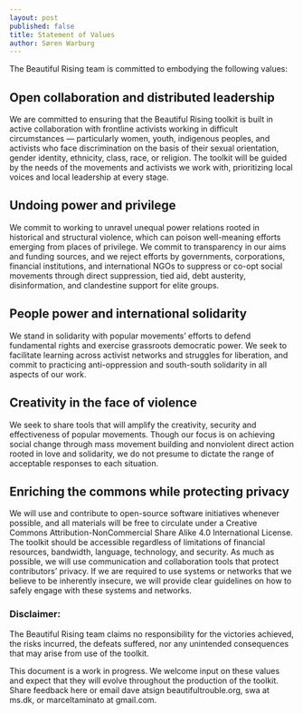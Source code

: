```yaml
---
layout: post
published: false
title: Statement of Values
author: Søren Warburg
---
```


The Beautiful Rising team is committed to embodying the following values:

## Open collaboration and distributed leadership
We are committed to ensuring that the Beautiful Rising toolkit is built in active collaboration with frontline activists working in difficult circumstances — particularly women, youth, indigenous peoples, and activists who face discrimination on the basis of their sexual orientation, gender identity, ethnicity, class, race, or religion. The toolkit will be guided by the needs of the movements and activists we work with, prioritizing local voices and local leadership at every stage. 

## Undoing power and privilege
We commit to working to unravel unequal power relations rooted in historical and structural violence, which can poison well-meaning efforts emerging from places of privilege. We commit to transparency in our aims and funding sources, and we reject efforts by governments, corporations, financial institutions, and international NGOs to suppress or co-opt social movements through direct suppression, tied aid, debt austerity, disinformation, and clandestine support for elite groups.

## People power and international solidarity
We stand in solidarity with popular movements’ efforts to defend fundamental rights and exercise grassroots democratic power. We seek to facilitate learning across activist networks and struggles for liberation, and commit to practicing anti-oppression and south-south solidarity in all aspects of our work.

## Creativity in the face of violence
We seek to share tools that will amplify the creativity, security and effectiveness of popular movements. Though our focus is on achieving social change through mass movement building and nonviolent direct action rooted in love and solidarity, we do not presume to dictate the range of acceptable responses to each situation.

## Enriching the commons while protecting privacy
We will use and contribute to open-source software initiatives whenever possible, and all materials will be free to circulate under a Creative Commons Attribution-NonCommercial Share Alike 4.0 International License. The toolkit should be accessible regardless of limitations of financial resources, bandwidth, language, technology, and security. As much as possible, we will use communication and collaboration tools that protect contributors’ privacy. If we are required to use systems or networks that we believe to be inherently insecure, we will provide clear guidelines on how to safely engage with these systems and networks.

### Disclaimer:
The Beautiful Rising team claims no responsibility for the victories achieved, the risks incurred, the defeats suffered, nor any unintended consequences that may arise from use of the toolkit.

This document is a work in progress. We welcome input on these values and expect that they will evolve throughout the production of the toolkit. Share feedback here or email dave atsign beautifultrouble.org, swa at ms.dk, or marceltaminato at gmail.com.

